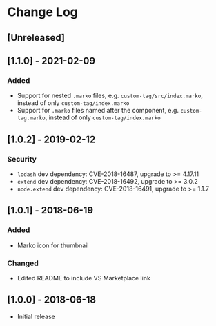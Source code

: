 # Change Log
<!-- Check [Keep a Changelog](http://keepachangelog.com/) for recommendations on how to structure this file. -->

## [Unreleased]

## [1.1.0] - 2021-02-09
### Added
- Support for nested `.marko` files, e.g. `custom-tag/src/index.marko`, instead of only `custom-tag/index.marko`
- Support for `.marko` files named after the component, e.g. `custom-tag.marko`, instead of only `custom-tag/index.marko`

## [1.0.2] - 2019-02-12
### Security
- `lodash` dev dependency: CVE-2018-16487, upgrade to >= 4.17.11
- `extend` dev dependency: CVE-2018-16492, upgrade to >= 3.0.2
- `node.extend` dev dependency: CVE-2018-16491, upgrade to >= 1.1.7

## [1.0.1] - 2018-06-19
### Added
- Marko icon for thumbnail

### Changed
- Edited README to include VS Marketplace link

## [1.0.0] - 2018-06-18
- Initial release
